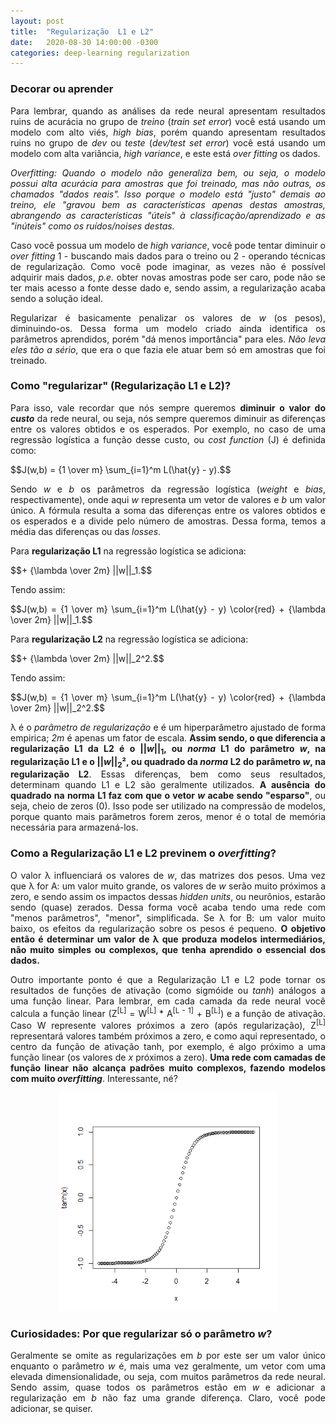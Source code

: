 ```yaml
---
layout: post
title:  "Regularização  L1 e L2"
date:   2020-08-30 14:00:00 -0300
categories: deep-learning regularization
---
```

### Decorar ou aprender

<p style="text-align: justify;">
Para lembrar, quando as análises da rede neural apresentam resultados ruins de acurácia no grupo de <i>treino</i> (<i>train set error</i>) você está usando um modelo com alto viés, <i>high bias</i>, porém quando apresentam resultados ruins no grupo de <i>dev</i> ou <i>teste</i> (<i>dev/test set error</i>) você está usando um modelo com alta variância, <i>high variance</i>, e este está <i>over fitting</i> os dados. 
</p>

<p style="text-align: justify;">
<i>Overfitting: Quando o modelo não <i>generaliza</i> bem, ou seja, o modelo possui alta acurácia para amostras que foi treinado, mas não outras, os chamados "dados reais". Isso porque o modelo está "justo" demais ao treino, ele "gravou bem as características apenas destas amostras, abrangendo as características "úteis" à classificação/aprendizado e as "inúteis" como os ruídos/<i>noises</i> destas.</i>  
</p>

<p style="text-align: justify;">
Caso você possua um modelo de <i>high variance</i>, você pode tentar diminuir o <i>over fitting</i> 1 - buscando mais dados para o treino ou 2 - operando técnicas de regularização. Como você pode imaginar, as vezes não é possível adquirir mais dados, <i>p.e.</i> obter novas amostras pode ser caro, pode não se ter mais acesso a fonte desse dado e, sendo assim, a regularização acaba sendo a solução ideal. 
</p>

<p style="text-align: justify;">
Regularizar é basicamente penalizar os valores de <i>w</i> (os pesos), diminuindo-os. Dessa forma um modelo criado ainda identifica os parâmetros aprendidos, porém "dá menos importância" para eles. <i>Não leva eles tão a sério</i>, que era o que fazia ele atuar bem só em amostras que foi treinado. 
</p>

### Como "regularizar" (Regularização L1 e L2)?

<p style="text-align: justify;">
Para isso, vale recordar que nós sempre queremos <b>diminuir o valor do <i>custo</i></b> da rede neural, ou seja, nós sempre queremos diminuir as diferenças entre os valores obtidos e os esperados. Por exemplo, no caso de uma regressão logística a função desse custo, ou <i>cost function</i> (J) é definida como: 
</p>

<script src="https://polyfill.io/v3/polyfill.min.js?features=es6"></script>
<script id="MathJax-script" async src="https://cdn.jsdelivr.net/npm/mathjax@3/es5/tex-mml-chtml.js"></script>

<p style="text-align: justify;">
  $$J(w,b) = {1 \over m} \sum_{i=1}^m L(\hat{y} - y).$$
</p>

<p style="text-align: justify;">
Sendo <i>w</i> e <i>b</i> os parâmetros da regressão logística (<i>weight</i> e <i>bias</i>, respectivamente), onde aqui <i>w</i> representa um vetor de valores e <i>b</i> um valor único. A fórmula resulta a soma das diferenças entre os valores obtidos e os esperados e a divide pelo número de amostras. Dessa forma, temos a média das diferenças ou das <i>losses</i>.
</p>

<p style="text-align: justify;">
Para <b>regularização L1</B> na regressão logística se adiciona:
</p>

<p style="text-align: justify;">
  $$+ {\lambda \over 2m} ||w||_1.$$
</p>

<p style="text-align: justify;">
Tendo assim:
</p>

<p style="text-align: justify;">
  $$J(w,b) = {1 \over m} \sum_{i=1}^m L(\hat{y} - y) \color{red} + {\lambda \over 2m} ||w||_1.$$
</p>

<p style="text-align: justify;">
Para <b>regularização L2</B> na regressão logística se adiciona:
</p>

<p style="text-align: justify;">
  $$+ {\lambda \over 2m} ||w||_2^2.$$
</p>

<p style="text-align: justify;">
Tendo assim:
</p>

<p style="text-align: justify;">
  $$J(w,b) = {1 \over m} \sum_{i=1}^m L(\hat{y} - y) \color{red} + {\lambda \over 2m} ||w||_2^2.$$
</p>

<p style="text-align: justify;">
&lambda; é o <i>parâmetro de regularização</i> e é um hiperparâmetro ajustado de forma empirica; <i>2m</i> é apenas um fator de escala. <b>Assim sendo, o que diferencia a regularização L1 da L2 é o ||<i>w</i>||<sub>1</sub>, ou <i>norma</i> L1 do parâmetro <i>w</i>, na regularização L1 e o ||<i>w</i>||<sub>2</sub>², ou quadrado da <i>norma</i> L2 do parâmetro <i>w</i>, na regularização L2</b>. Essas diferenças, bem como seus resultados, determinam quando L1 e L2 são geralmente utilizados. <b>A ausência do quadrado na norma L1 faz com que o vetor <i>w</i> acabe sendo "esparso"</b>, ou seja, cheio de zeros (0). Isso pode ser utilizado na compressão de modelos, porque quanto mais parâmetros forem zeros, menor é o total de memória necessária para armazená-los. 
</p>

### Como a Regularização L1 e L2 previnem o *overfitting*?

<p style="text-align: justify;">
O valor &lambda; influenciará os valores de <i>w</i>, das matrizes dos pesos. Uma vez que &lambda; for A: um valor muito grande, os valores de <i>w</i> serão muito próximos a zero, e sendo assim os impactos dessas <i>hidden units</i>, ou neurônios, estarão sendo (quase) zerados. Dessa forma você acaba tendo uma rede com "menos parâmetros", "menor", simplificada. Se &lambda; for B: um valor muito baixo, os efeitos da regularização sobre os pesos é pequeno. <b>O objetivo então é determinar um valor de &lambda; que produza modelos intermediários, não muito simples ou complexos, que tenha aprendido o essencial dos dados.</b> 
</p>

<p style="text-align: justify;">
Outro importante ponto é que a Regularização L1 e L2 pode tornar os resultados de funções de ativação (como sigmóide ou <i>tanh</i>) análogos a uma função linear. Para lembrar, em cada camada da rede neural você calcula a função linear (Z<sup>[L]</sup> = W<sup>[L]</sup> * A<sup>[L - 1]</sup> + B<sup>[L]</sup>) e a função de ativação. Caso W represente valores próximos a zero (após regularização), Z<sup>[L]</sup> representará valores também próximos a zero, e como aqui representado, o centro da função de ativação tanh, por exemplo, é algo próximo a uma função linear (os valores de <i>x</i> próximos a zero).  <b>Uma rede com camadas de função linear não alcança padrões muito complexos, fazendo modelos com muito <i>overfitting</i></b>. Interessante, né?
</p>

<p class="aligncenter">
  <img src="/imagens/tanh_x.png" alt="imagem" style="width:350px;height:350px;">
</p>
<style>
.aligncenter {
    text-align: center;
}
</style>

### Curiosidades: Por que regularizar só o parâmetro <i>w</i>?

<p style="text-align: justify;">
Geralmente se omite as regularizações em <i>b</i> por este ser um valor único enquanto o parâmetro <i>w</i> é, mais uma vez geralmente, um vetor com uma elevada dimensionalidade, ou seja, com muitos parâmetros da rede neural. Sendo assim, quase todos os parâmetros estão em <i>w</i> e adicionar a regularização em <i>b</i> não faz uma grande diferença. Claro, você pode adicionar, se quiser.
</p>

